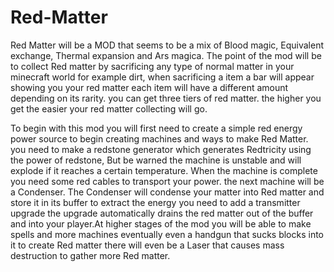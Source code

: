 Red-Matter
==========

Red Matter will be a MOD that seems to be a mix of Blood magic, Equivalent exchange, Thermal expansion and Ars magica. The point of the mod will be to collect Red matter by sacrificing any type of normal matter in your minecraft world for example dirt, when sacrificing a item a bar will appear showing you your red matter each item will have a different amount depending on its rarity. you can get three tiers of red matter. the higher you get the easier your red matter collecting will go.

To begin with this mod you will first need to create a simple red energy power source to begin creating machines and ways to make Red Matter. you need to make a redstone generator which generates Redtricity using the power of redstone, But be warned the machine is unstable and will explode if it reaches a certain temperature. When the machine is complete you need some red cables to transport your power. the next machine will be a Condenser. The Condenser will condense your matter into Red matter and store it in its buffer to extract the energy you need to add a transmitter upgrade the upgrade automatically drains the red matter out of the buffer and into your player.At higher stages of the mod you will be able to make spells and more machines eventually even a handgun that sucks blocks into it to create Red matter there will even be a Laser that causes mass destruction to gather more Red matter.
